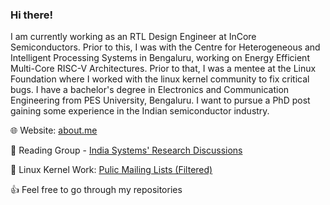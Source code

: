 ### Hi there! <!--👋-->

I am currently working as an RTL Design Engineer at InCore Semiconductors. Prior to this, I was with the Centre for Heterogeneous and Intelligent Processing Systems in Bengaluru, working on Energy Efficient Multi-Core RISC-V Architectures. Prior to that, I was a mentee at the Linux Foundation where I worked with the linux kernel community to fix critical bugs. I have a bachelor's degree in Electronics and Communication Engineering from PES University, Bengaluru. I want to pursue a PhD post gaining some experience in the Indian semiconductor industry.

🌐 Website: [about.me](https://about.me/bkkarthik)

:notebook: Reading Group - [India Systems' Research Discussions](https://systemsresearch.carrd.co/)

:penguin: Linux Kernel Work: [Pulic Mailing Lists (Filtered)](https://lore.kernel.org/lkml/?q=bkkarthik%40pesu.pes.edu)

👍 Feel free to go through my repositories


<!--❤️ Circuit Designer and Programmer by passion

🎓 Bachelor's Degree in Electronics and Communication Engineering from PES University, Bengaluru



-->

<!--
### 🌱 Github Stats
![github stats](https://github-readme-stats.vercel.app/api?username=iamKarthikBK&count_private=true&show_icons=true&bg_color=315,41245c,8b3c76&title_color=eba059&text_color=ffe180&icon_color=8b3c76)
### ⚡ My most used Languages 
[![Top Langs](https://github-readme-stats.vercel.app/api/top-langs/?username=iamKarthikBK)](https://github.com/iamKarthikBK)-->
